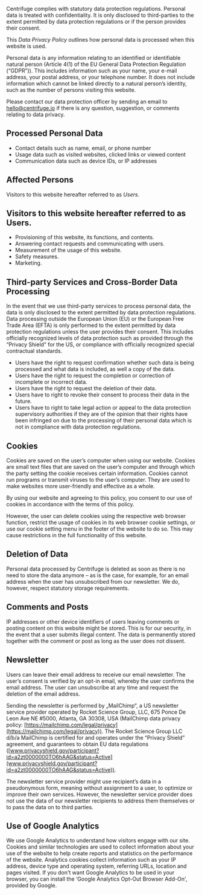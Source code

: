 Centrifuge complies with statutory data protection regulations. Personal data is treated with confidentiality. It is only disclosed to third-parties to the extent permitted by data protection regulations or if the person provides their consent.

This _Data Privacy Policy_ outlines how personal data is processed when this website is used.

Personal data is any information relating to an identified or identifiable natural person (Article 4(1) of the EU General Data Protection Regulation (“GDPR”)). This includes information such as your name, your e-mail address, your postal address, or your telephone number. It does not include information which cannot be linked directly to a natural person’s identity, such as the number of persons visiting this website.

Please contact our data protection officer by sending an email to [hello@centrifuge.io](mailto:hello@centrifuge.io) if there is any question, suggestion, or comments relating to data privacy.

## Processed Personal Data

- Contact details such as name, email, or phone number
- Usage data such as visited websites, clicked links or viewed content
- Communication data such as device IDs, or IP addresses

## Affected Persons

Visitors to this website hereafter referred to as _Users_.

## Visitors to this website hereafter referred to as Users.

- Provisioning of this website, its functions, and contents.
- Answering contact requests and communicating with users.
- Measurement of the usage of this website.
- Safety measures.
- Marketing.

## Third-party Services and Cross-Border Data Processing

In the event that we use third-party services to process personal data, the data is only disclosed to the extent permitted by data protection regulations. Data processing outside the European Union (EU) or the European Free Trade Area (EFTA) is only performed to the extent permitted by data protection regulations unless the user provides their consent. This includes officially recognized levels of data protection such as provided through the “Privacy Shield” for the US, or compliance with officially recognized special contractual standards.

- Users have the right to request confirmation whether such data is being processed and what data is included, as well a copy of the data.
- Users have the right to request the completion or correction of incomplete or incorrect data.
- Users have the right to request the deletion of their data.
- Users have to right to revoke their consent to process their data in the future.
- Users have to right to take legal action or appeal to the data protection supervisory authorities if they are of the opinion that their rights have been infringed on due to the processing of their personal data which is not in compliance with data protection regulations.

## Cookies

Cookies are saved on the user’s computer when using our website. Cookies are small text files that are saved on the user’s computer and through which the party setting the cookie receives certain information. Cookies cannot run programs or transmit viruses to the user’s computer. They are used to make websites more user-friendly and effective as a whole.

By using our website and agreeing to this policy, you consent to our use of cookies in accordance with the terms of this policy.

However, the user can delete cookies using the respective web browser function, restrict the usage of cookies in its web browser cookie settings, or use our cookie setting menu in the footer of the website to do so. This may cause restrictions in the full functionality of this website.

## Deletion of Data

Personal data processed by Centrifuge is deleted as soon as there is no need to store the data anymore – as is the case, for example, for an email address when the user has unsubscribed from our newsletter. We do, however, respect statutory storage requirements.

## Comments and Posts

IP addresses or other device identifiers of users leaving comments or posting content on this website might be stored. This is for our security, in the event that a user submits illegal content. The data is permanently stored together with the comment or post as long as the user does not dissent.

## Newsletter

Users can leave their email address to receive our email newsletter. The user’s consent is verified by an opt-in email, whereby the user confirms the email address. The user can unsubscribe at any time and request the deletion of the email address.

Sending the newsletter is performed by „MailChimp“, a US newsletter service provider operated by Rocket Science Group, LLC, 675 Ponce De Leon Ave NE #5000, Atlanta, GA 30308, USA (MailChimp data privacy policy: [https://mailchimp.com/legal/privacy](https://mailchimp.com/legal/privacy)). The Rocket Science Group LLC d/b/a MailChimp is certified for and operates under the “Privacy Shield” agreement, and guarantees to obtain EU data regulations ([www.privacyshield.gov/participant?id=a2zt0000000TO6hAAG&status=Active](www.privacyshield.gov/participant?id=a2zt0000000TO6hAAG&status=Active)).

The newsletter service provider might use recipient’s data in a pseudonymous form, meaning without assignment to a user, to optimize or improve their own services. However, the newsletter service provider does not use the data of our newsletter recipients to address them themselves or to pass the data on to third parties.

## Use of Google Analytics

We use Google Analytics to understand how visitors engage with our site. Cookies and similar technologies are used to collect information about your use of the website to help create reports and statistics on the performance of the website. Analytics cookies collect information such as your IP address, device type and operating system, referring URLs, location and pages visited. If you don't want Google Analytics to be used in your browser, you can install the ‘Google Analytics Opt-Out Browser Add-On', provided by Google.
